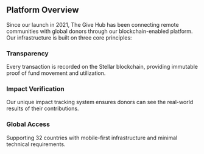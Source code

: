 ## Platform Overview

Since our launch in 2021, The Give Hub has been connecting remote communities with global donors through our blockchain-enabled platform. Our infrastructure is built on three core principles:

### Transparency
Every transaction is recorded on the Stellar blockchain, providing immutable proof of fund movement and utilization.

### Impact Verification
Our unique impact tracking system ensures donors can see the real-world results of their contributions.

### Global Access
Supporting 32 countries with mobile-first infrastructure and minimal technical requirements.

